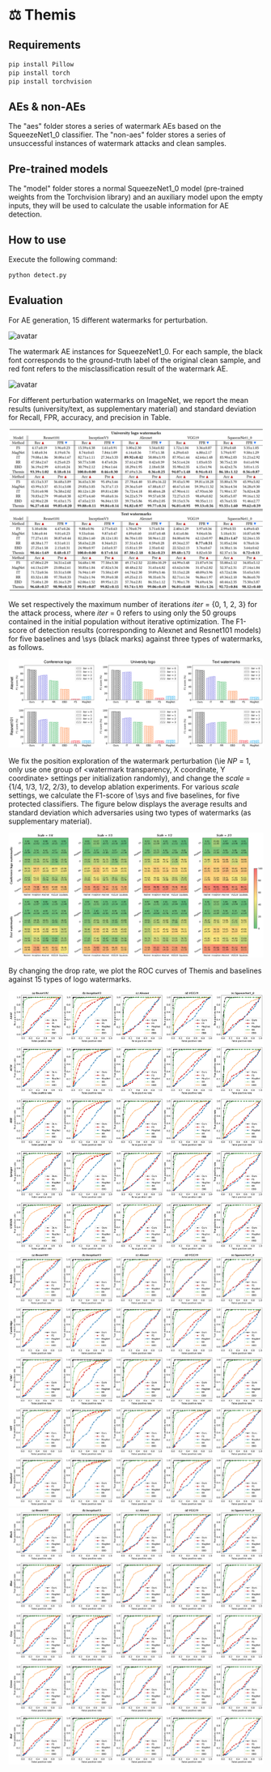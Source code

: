 # ⚖️ Themis

## Requirements

```bash
pip install Pillow
pip install torch
pip install torchvision
```

## AEs \& non-AEs

The "aes" folder stores a series of watermark AEs based on the SqueezeNet1_0 classifier. 
The "non-aes" folder stores a series of unsuccessful instances of watermark attacks and clean samples. 

## Pre-trained models

The "model" folder stores a normal SqueezeNet1_0 model (pre-trained weights from the Torchvision library) and an auxiliary model upon the empty inputs, they will be used to calculate the usable information for AE detection. 

## How to use

Execute the following command:
```bash
python detect.py
```

## Evaluation

For AE generation, 15 different watermarks for perturbation.

![avatar](./eval/logos2.png)

The watermark AE instances for SqueezeNet1_0. For each sample, the black font corresponds to the ground-truth label of the original clean sample, and red font refers to the misclassification result of the watermark AE.

![avatar](./eval/aes5.png)

For different perturbation watermarks on ImageNet, we report the mean results (university/text, as supplementary material) and standard deviation for Recall, FPR, accuracy, and precision in Table.

![avatar](./eval/results.png)

We set respectively the maximum number of iterations $iter$ = \{0, 1, 2, 3\} for the attack process, where $iter$ = 0 refers to using only the 50 groups contained in the initial population without iterative optimization. 
The F1-score of detection results (corresponding to Alexnet and Resnet101 models) for five baselines and \sys (black marks) against three types of watermarks, as follows.

![avatar](./eval/iterxin.png)

We fix the position exploration of the watermark perturbation (\ie $NP$ = 1, only use one group of $<$watermark transparency, X coordinate, Y coordinate$>$ settings per initialization randomly), and change the $scale$ = \{${1}/{4}$, ${1}/{3}$, ${1}/{2}$, ${2}/{3}$\}, to develop ablation experiments. 
For various $scale$ settings, we calculate the F1-score of \sys and five baselines, for five protected classifiers. 
The figure below displays the average results and standard deviation which adversaries using two types of watermarks (as supplementary material). 

![avatar](./eval/reli1.png)

By changing the drop rate, we plot the ROC curves of Themis and baselines against 15 types of logo watermarks.

![avatar](./eval/conf.png)
![avatar](./eval/univ.png)
![avatar](./eval/text.png)


